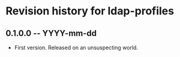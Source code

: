 # Revision history for ldap-profiles

## 0.1.0.0  -- YYYY-mm-dd

* First version. Released on an unsuspecting world.
